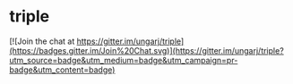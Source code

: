 triple
======

[![Join the chat at https://gitter.im/ungarj/triple](https://badges.gitter.im/Join%20Chat.svg)](https://gitter.im/ungarj/triple?utm_source=badge&utm_medium=badge&utm_campaign=pr-badge&utm_content=badge)
